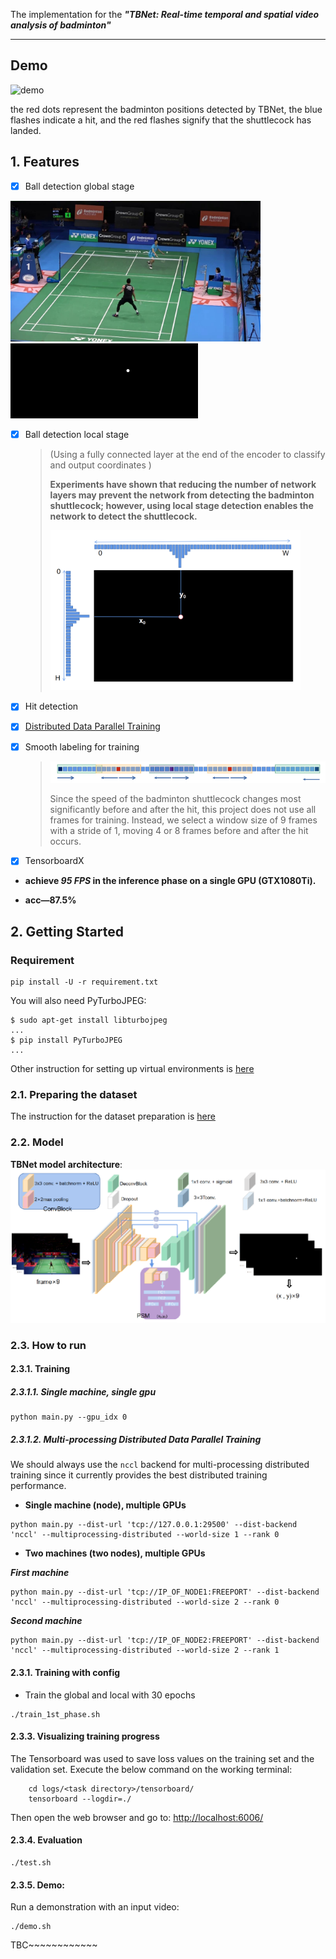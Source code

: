 The implementation for the _**"TBNet: Real-time temporal and spatial video analysis of badminton"**_ 

---

## Demo

![demo](./README.assets/demo.gif)

the red dots represent the badminton positions detected by TBNet, the blue flashes indicate a hit, and the red flashes signify that the shuttlecock has landed.

## 1. Features
- [x] Ball detection global stage

<img src="README.assets/image-20250308002225545.png" alt="architecture" width="400">   <img src="README.assets/149.png" alt="heatmap" width="300">
- [x] Ball detection local stage

  > (Using a fully connected layer at the end of the encoder to classify and output coordinates )
  >
  > **Experiments have shown that reducing the number of network layers may prevent the network from detecting the badminton shuttlecock; however, using local stage detection enables the network to detect the shuttlecock.**
  >
  > <img src="README.assets/local_pos.png" alt="loacl" width="400">
  

- [x] Hit detection

- [x] [Distributed Data Parallel Training](https://github.com/pytorch/examples/tree/master/distributed/ddp)

- [x] Smooth labeling for training

  > <img src="README.assets/image-20250308004715822.png" alt="image-20250308004715822" style="zoom:80%;" />
  >
  > Since the speed of the badminton shuttlecock changes most significantly before and after the hit, this project does not use all frames for training. Instead, we select a window size of 9 frames with a stride of 1, moving 4 or 8 frames before and after the hit occurs.

- [x] TensorboardX

  

- **achieve _95 FPS_ in the inference phase on a single GPU (GTX1080Ti). <br>**

- **acc—87.5%**

## 2. Getting Started
### Requirement

```shell script
pip install -U -r requirement.txt
```

You will also need PyTurboJPEG:

```shell script
$ sudo apt-get install libturbojpeg
...
$ pip install PyTurboJPEG
...
```

Other instruction for setting up virtual environments is [here](https://github.com/maudzung/virtual_environment_python3)

### 2.1. Preparing the dataset
The instruction for the dataset preparation is [here](./prepare_dataset/README.md)

### 2.2. Model 

**TBNet model architecture**:
<img src="README.assets/image-20250308004536802.png" alt="architecture" width="520">

### 2.3. How to run

#### 2.3.1. Training
##### 2.3.1.1. Single machine, single gpu

```shell script
python main.py --gpu_idx 0
```

##### 2.3.1.2. Multi-processing Distributed Data Parallel Training
We should always use the `nccl` backend for multi-processing distributed training since it currently provides the best 
distributed training performance.

- **Single machine (node), multiple GPUs**

```shell script
python main.py --dist-url 'tcp://127.0.0.1:29500' --dist-backend 'nccl' --multiprocessing-distributed --world-size 1 --rank 0
```

- **Two machines (two nodes), multiple GPUs**

_**First machine**_

```shell script
python main.py --dist-url 'tcp://IP_OF_NODE1:FREEPORT' --dist-backend 'nccl' --multiprocessing-distributed --world-size 2 --rank 0
```
_**Second machine**_

```shell script
python main.py --dist-url 'tcp://IP_OF_NODE2:FREEPORT' --dist-backend 'nccl' --multiprocessing-distributed --world-size 2 --rank 1
```

#### 2.3.1. Training with config

- Train the global and  local  with 30 epochs

```shell script
./train_1st_phase.sh
```


#### 2.3.3. Visualizing training progress
The Tensorboard was used to save loss values on the training set and the validation set.
Execute the below command on the working terminal:
```
    cd logs/<task directory>/tensorboard/
    tensorboard --logdir=./
```

Then open the web browser and go to: [http://localhost:6006/](http://localhost:6006/)


#### 2.3.4. Evaluation

```shell script
./test.sh
```

#### 2.3.5. Demo:

Run a demonstration with an input video:

```shell script
./demo.sh
```





TBC~~~~~~~~~~~~
